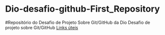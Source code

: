 # Dio-desafio-github-First_Repository
#Repositório do Desafio de Projeto Sobre Git/GitHub da Dio 
Desafio de projeto sobre Git/GitHub
[Links úteis](https://www.markdownguide.org/getting-started/)
